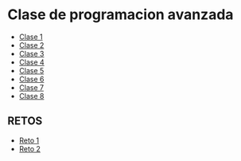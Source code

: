 # Clase de programacion avanzada

- [Clase 1](clase_1/)
- [Clase 2](clase_2/)
- [Clase 3](clase_3/)
- [Clase 4](clase_4/)
- [Clase 5](clase_5/)
- [Clase 6](clase_6/)
- [Clase 7](clase_7/)
- [Clase 8](clase_8/)

## RETOS

- [Reto 1 ](RETOS/RETO(busqueda_de_articulo).ipynb)
- [Reto 2 ](RETOS/RETO(Pedido_a_domicilio).py)